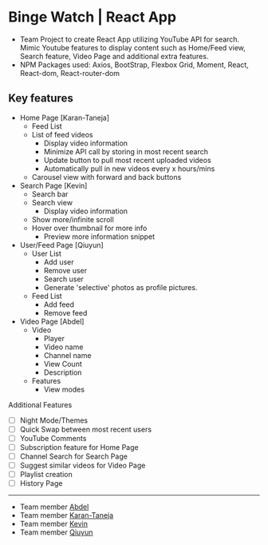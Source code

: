 # Binge Watch | React App
- Team Project to create React App utilizing YouTube API for search. Mimic Youtube features to display content such as Home/Feed view, Search feature, Video Page and additional extra features. 
- NPM Packages used: Axios, BootStrap, Flexbox Grid, Moment, React, React-dom, React-router-dom

## Key features
- Home Page [Karan-Taneja]
  * Feed List
  * List of feed videos
    - Display video information
    - Minimize API call by storing in most recent search
    - Update button to pull most recent uploaded videos
    - Automatically pull in new videos every x hours/mins
   - Carousel view with forward and back buttons
- Search Page [Kevin]
  * Search bar
  * Search view
    - Display video information
  * Show more/infinite scroll
  * Hover over thumbnail for more info
    - Preview more information snippet
- User/Feed Page [Qiuyun]
  * User List
    - Add user
    - Remove user
    - Search user
    - Generate 'selective' photos as profile pictures.
  * Feed List
    - Add feed
    - Remove feed
- Video Page  [Abdel]
  * Video
    - Player
    - Video name
    - Channel name
    - View Count
    - Description
  * Features
    - View modes
    
Additional Features
 - [ ] Night Mode/Themes
 - [ ] Quick Swap between most recent users
 - [ ] YouTube Comments
 - [ ] Subscription feature for Home Page
 - [ ] Channel Search for Search Page
 - [ ] Suggest similar videos for Video Page
 - [ ] Playlist creation
 - [ ] History Page
---
- Team member [Abdel](https://github.com/AbdelOufkir1)
- Team member [Karan-Taneja](https://github.com/Karan-Taneja)
- Team member [Kevin](https://github.com/Knkjett)
- Team member [Qiuyun](https://github.com/qiuyunchen)

